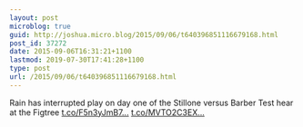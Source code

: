 ```yaml
---
layout: post
microblog: true
guid: http://joshua.micro.blog/2015/09/06/t640396851116679168.html
post_id: 37272
date: 2015-09-06T16:31:21+1100
lastmod: 2019-07-30T17:41:28+1100
type: post
url: /2015/09/06/t640396851116679168.html
---
```

Rain has interrupted play on day one of the Stillone versus Barber Test hear at the Figtree [t.co/F5n3yJmB7...](http://t.co/F5n3yJmB7L) [t.co/MVTO2C3EX...](http://t.co/MVTO2C3EXN)
